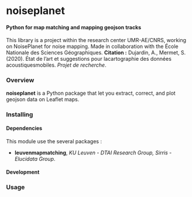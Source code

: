 # noiseplanet
#### Python for map matching and mapping geojson tracks

This library is a project within the research center UMR-AE/CNRS, working on NoisePlanet for noise mapping.
Made in collaboration with the École Nationale des Sciences Géographiques.
**Citation :** Dujardin, A., Mermet, S.(2020). État de l’art et suggestions pour lacartographie des données acoustiquesmobiles. *Projet de recherche*.

### Overview

**noiseplanet** is a Python package that let you extract, correct, and plot geojson data on Leaflet maps.


### Installing
#### Dependencies
This module use the several packages :
- **leuvenmapmatching**, *KU Leuven - DTAI Research Group, Sirris - Elucidata Group*.


#### Development


### Usage
